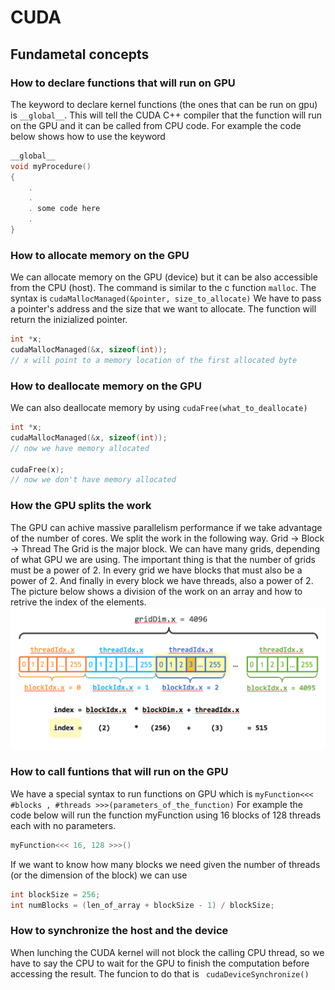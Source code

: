 # CUDA

## Fundametal concepts

### How to declare functions that will run on GPU

The keyword to declare kernel functions (the ones that can be run on gpu) is `__global__`.
This will tell the CUDA C++ compiler that the function will run on the GPU and it can be called from CPU code.
For example the code below shows how to use the keyword
``` c++
__global__
void myProcedure()
{
    .
    .
    . some code here
    .
}
```

### How to allocate memory on the GPU
We can allocate memory on the GPU (device) but it can be also accessible from the CPU (host).
The command is similar to the c function `malloc`.
The syntax is `cudaMallocManaged(&pointer, size_to_allocate)`
We have to pass a pointer's address and the size that we want to allocate. The function will return the inizialized pointer.
```c++
int *x;
cudaMallocManaged(&x, sizeof(int));
// x will point to a memory location of the first allocated byte
```

### How to deallocate memory on the GPU
We can also deallocate memory by using `cudaFree(what_to_deallocate)`
```c++
int *x;
cudaMallocManaged(&x, sizeof(int));
// now we have memory allocated

cudaFree(x);
// now we don't have memory allocated
```
### How the GPU splits the work
The GPU can achive massive parallelism performance if we take advantage of the number of cores.
We split the work in the following way. Grid -> Block -> Thread
The Grid is the major block. We can have many grids, depending of what GPU we are using. The important thing is that the number of grids must be a power of 2.
In every grid we have blocks that must also be a power of 2.
And finally in every block we have threads, also a power of 2.
The picture below shows a division of the work on an array and how to retrive the index of the elements.
![alt text](cuda_indexing.png "How the GPU can split the work on an array")

### How to call funtions that will run on the GPU
We have a special syntax to run functions on GPU which is `myFunction<<< #blocks , #threads >>>(parameters_of_the_function)`
For example the code below will run the function myFunction using 16 blocks of 128 threads each with no parameters.
```c++
myFunction<<< 16, 128 >>>()
```
If we want to know how many blocks we need given the number of threads (or the dimension of the block) we can use
``` c++
int blockSize = 256;
int numBlocks = (len_of_array + blockSize - 1) / blockSize;
```

### How to synchronize the host and the device
When lunching the CUDA kernel will not block the calling CPU thread, so we have to say the CPU to wait for the GPU to finish the computation before accessing the result. The funcion to do that is ` cudaDeviceSynchronize()`
